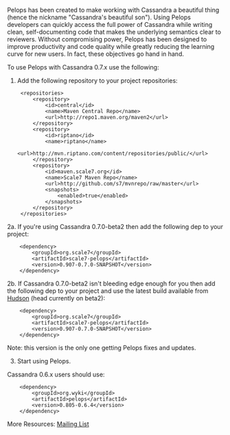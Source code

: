 Pelops has been created to make working with Cassandra a beautiful thing (hence the nickname "Cassandra's beautiful son").
Using Pelops developers can quickly access the full power of Cassandra while writing clean, self-documenting code that
makes the underlying semantics clear to reviewers. Without compromising power, Pelops has been designed to improve
productivity and code quality while greatly reducing the learning curve for new users. In fact, these objectives go
hand in hand.

To use Pelops with Cassandra 0.7.x use the following:

1. Add the following repository to your project repositories:

		<repositories>
			<repository>
				<id>central</id>
				<name>Maven Central Repo</name>
				<url>http://repo1.maven.org/maven2</url>
			</repository>
            <repository>
                <id>riptano</id>
                <name>riptano</name>
                <url>http://mvn.riptano.com/content/repositories/public/</url>
            </repository>
			<repository>
				<id>maven.scale7.org</id>
				<name>Scale7 Maven Repo</name>
				<url>http://github.com/s7/mvnrepo/raw/master</url>
				<snapshots>
					<enabled>true</enabled>
				</snapshots>
			</repository>
		</repositories>

2a. If you're using Cassandra 0.7.0-beta2 then add the following dep to your project:

		<dependency>
			<groupId>org.scale7</groupId>
			<artifactId>scale7-pelops</artifactId>
			<version>0.907-0.7.0-SNAPSHOT</version>
		</dependency>

2b. If Cassandra 0.7.0-beta2 isn't bleeding edge enough for you then add the following dep to your project
and use the latest build available from
[Hudson](https://hudson.apache.org/hudson/job/Cassandra/lastSuccessfulBuild/artifact/cassandra/build/) (head currently on beta2):

		<dependency>
			<groupId>org.scale7</groupId>
			<artifactId>scale7-pelops</artifactId>
			<version>0.907-0.7.0-SNAPSHOT</version>
		</dependency>

Note: this version is the only one getting Pelops fixes and updates.

3. Start using Pelops.

Cassandra 0.6.x users should use:

		<dependency>
			<groupId>org.wyki</groupId>
			<artifactId>pelops</artifactId>
			<version>0.805-0.6.4</version>
		</dependency>

More Resources:
[Mailing List](http://groups.google.com/group/scale7)